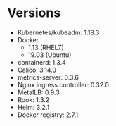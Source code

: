 # Versions

* Kubernetes/kubeadm: 1.18.3
* Docker
    * 1.13 (RHEL7)
    * 19.03 (Ubuntu)
* containerd: 1.3.4
* Calico: 3.14.0
* metrics-server: 0.3.6 
* Nginx ingress controller: 0.32.0
* MetalLB: 0.9.3
* Rook: 1.3.2
* Helm: 3.2.1
* Docker registry: 2.7.1
